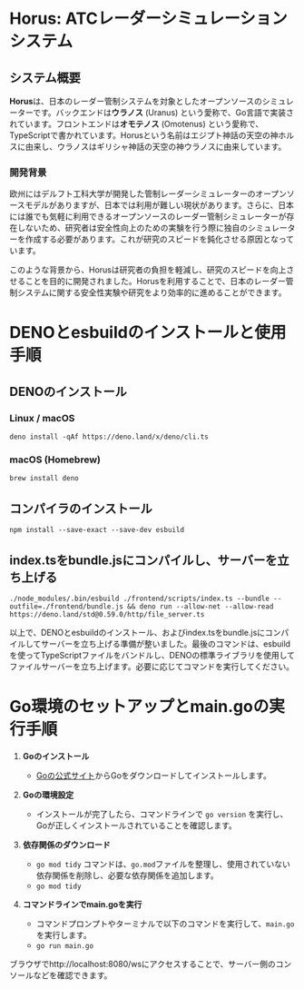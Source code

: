 # Horus: ATCレーダーシミュレーションシステム

## システム概要

**Horus**は、日本のレーダー管制システムを対象としたオープンソースのシミュレーターです。バックエンドは**ウラノス** (Uranus) という愛称で、Go言語で実装されています。フロントエンドは**オモテノス** (Omotenus) という愛称で、TypeScriptで書かれています。Horusという名前はエジプト神話の天空の神ホルスに由来し、ウラノスはギリシャ神話の天空の神ウラノスに由来しています。

### 開発背景

欧州にはデルフト工科大学が開発した管制レーダーシミュレーターのオープンソースモデルがありますが、日本では利用が難しい現状があります。さらに、日本には誰でも気軽に利用できるオープンソースのレーダー管制シミュレーターが存在しないため、研究者は安全性向上のための実験を行う際に独自のシミュレーターを作成する必要があります。これが研究のスピードを鈍化させる原因となっています。

このような背景から、Horusは研究者の負担を軽減し、研究のスピードを向上させることを目的に開発されました。Horusを利用することで、日本のレーダー管制システムに関する安全性実験や研究をより効率的に進めることができます。

# DENOとesbuildのインストールと使用手順

## DENOのインストール

### Linux / macOS
```
deno install -qAf https://deno.land/x/deno/cli.ts
```

### macOS (Homebrew)
```
brew install deno
```

## コンパイラのインストール
```
npm install --save-exact --save-dev esbuild
```

## index.tsをbundle.jsにコンパイルし、サーバーを立ち上げる
```
./node_modules/.bin/esbuild ./frontend/scripts/index.ts --bundle --outfile=./frontend/bundle.js && deno run --allow-net --allow-read https://deno.land/std@0.59.0/http/file_server.ts
```

以上で、DENOとesbuildのインストール、およびindex.tsをbundle.jsにコンパイルしてサーバーを立ち上げる準備が整いました。最後のコマンドは、esbuildを使ってTypeScriptファイルをバンドルし、DENOの標準ライブラリを使用してファイルサーバーを立ち上げます。必要に応じてコマンドを実行してください。



# Go環境のセットアップとmain.goの実行手順

1. **Goのインストール**

    - [Goの公式サイト](https://golang.org/)からGoをダウンロードしてインストールします。

2. **Goの環境設定**

    - インストールが完了したら、コマンドラインで `go version` を実行し、Goが正しくインストールされていることを確認します。
  
3. **依存関係のダウンロード**
    - `go mod tidy` コマンドは、`go.mod`ファイルを整理し、使用されていない依存関係を削除し、必要な依存関係を追加します。
    - `go mod tidy`

4. **コマンドラインでmain.goを実行**

    - コマンドプロンプトやターミナルで以下のコマンドを実行して、`main.go` を実行します。
    - `go run main.go`

ブラウザでhttp://localhost:8080/wsにアクセスすることで、サーバー側のコンソールなどを確認できます。
